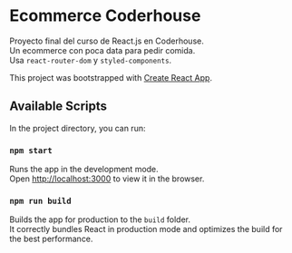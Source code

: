 # Ecommerce Coderhouse

Proyecto final del curso de React.js en Coderhouse.<br />
Un ecommerce con poca data para pedir comida.<br />
Usa `react-router-dom` y `styled-components`.

This project was bootstrapped with [Create React App](https://github.com/facebook/create-react-app).

## Available Scripts

In the project directory, you can run:

### `npm start`

Runs the app in the development mode.<br />
Open [http://localhost:3000](http://localhost:3000) to view it in the browser.

### `npm run build`

Builds the app for production to the `build` folder.<br />
It correctly bundles React in production mode and optimizes the build for the best performance.
